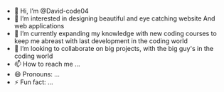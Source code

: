 - 👋 Hi, I’m @David-code04
- 👀 I’m interested in designing beautiful and eye catching website And web applications
- 🌱 I’m currently expanding my knowledge with new coding courses to keep me abreast with last development in the coding world
- 💞️ I’m looking to collaborate on big projects, with the big guy's in the coding world
- 📫 How to reach me ...
- 😄 Pronouns: ...
- ⚡ Fun fact: ...

<!---
David-code04/David-code04 is a ✨ special ✨ repository because its `README.md` (this file) appears on your GitHub profile.
You can click the Preview link to take a look at your changes.
--->
